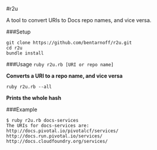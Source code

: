 #r2u

A tool to convert URIs to Docs repo names, and vice versa.

###Setup

```
git clone https://github.com/bentarnoff/r2u.git
cd r2u
bundle install
```

###Usage
`ruby r2u.rb [URI or repo name]`  

**Converts a URI to a repo name, and vice versa**

`ruby r2u.rb --all`  

**Prints the whole hash**

###Example
```
$ ruby r2u.rb docs-services
The URIs for docs-services are:
http://docs.pivotal.io/pivotalcf/services/
http://docs.run.pivotal.io/services/
http://docs.cloudfoundry.org/services/
```